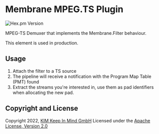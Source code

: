 # Membrane MPEG.TS Plugin
![Hex.pm Version](https://img.shields.io/hexpm/v/membrane_mpeg_ts_plugin)

MPEG-TS Demuxer that implements the Membrane.Filter behaviour.

This element is used in production.

## Usage
1. Attach the filter to a TS source
2. The pipeline will receive a notification with the Program Map Table (PMT) found
3. Extract the streams you're interested in, use them as pad identifiers when allocating the new pad.


## Copyright and License
Copyright 2022, [KIM Keep In Mind GmbH](https://www.keepinmind.info/)
Licensed under the [Apache License, Version 2.0](LICENSE)
